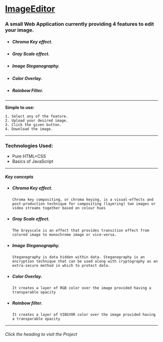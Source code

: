 # [ImageEditor](https://codepen.io/debugagrawal/full/JjGmgWN) 
### A small Web Application currently providing 4 features to edit your image.
* ##### Chroma Key effect.
* ##### Gray Scale effect.
* ##### Image Steganography.
* ##### Color Overlay.
* ##### Rainbow Filter.
---

**Simple to use:**
```
1. Select any of the feature. 
2. Upload your desired image. 
3. Click the given button. 
4. Download the image.
```
---
### Technologies Used:
* Pure HTML+CSS
* Basics of JavaScript
---
#### *Key concepts*
* ##### Chroma Key effect.
  `Chroma key compositing, or chroma keying, is a visual-effects and post-production technique for compositing (layering) two images or video streams together based on colour hues`
* ##### Gray Scale effect.
  `The Grayscale is an effect that provides transition effect from colored image to monochrome image or vice-versa. `
* ##### Image Steganography.
  `Steganography is data hidden within data. Steganography is an encryption technique that can be used along with cryptography as an extra-secure method in which to protect data.`
* ##### Color Overlay.
  `It creates a layer of RGB color over the image provided having a transparable opacity`
* ##### Rainbow filter.
  `It creates a layer of VIBGYOR color over the image provided having a transparable opacity`
---
###### *Click the heading to visit the Project*
